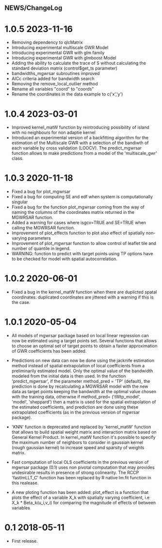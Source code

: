 NEWS/ChangeLog
-----------------------------
# 1.0.5 2023-11-16
* Removing dependency to qlcMatrix
* Introducing experimental multiscale GWR Model
* Introducing experimental GWR with glm family
* Introducing experimental GWR with glmboost Model
* Adding the ability to calculate the trace of S without calculating the standard deviation matrix (control$get_ts parameter)
* bandwidths_mgwrsar subroutines improved
* AICc criteria added for bandwidth search
* Removing the remove_local_outlier method
* Rename all variables "coord" to "coords"
* Rename the coordinates in the data example to c('x','y')


# 1.0.4 2023-03-01
* Improved kernel_matW function by reintroducing possibility of island with no neighbours for non adaptie kernel
* Introduced an experimental version of a backfitting algorithm for the estimation of the Multiscale GWR with a selection of the bandiwth of each variable by cross validation (LOOCV). The predict_mgwrsar function allows to make predictions from a model of the 'multiscale_gwr' class.

# 1.0.3 2020-11-18
* Fixed a bug for plot_mgwrsar
* Fixed a bug for computing SE and edf when system is computationally singular
* Fixed a bug for the function plot_mgwrsar coming from the way of naming the columns of the coordinates matrix returned in the MGWRSAR function.
* Added a warning for cases where isgcv=TRUE and SE=TRUE when calling the MGWRSAR function.
* Improvement of plot_effects function to plot also effect of spatially non-varying parameters
* Improvement of plot_mgwrsar function to allow control of leaflet tile and number of quantile in legend.
* WARNING:  function to predict with target points using TP options have to be checked for model with spatial autocorrelation.


# 1.0.2 2020-06-01

* Fixed a bug in the kernel_matW function when there are duplicted spatal coordinates: duplicated coordinates are jittered with a warning if this is the case.

# 1.0.1 2020-05-04

* All models of mgwrsar package based on local linear regression can now be estimated using a target points set. Several functions that allows to choose an optimal set of target points to obtain a faster approximation of GWR coefficients has been added.

* Predictions on new data can now be done using the jacknife estimation method instead of spatial extrapolation of local coefficients from a preliminarily estimated model. Only the optimal value of the bandwidth modeled from the initial data is then used. In the function 'predict_mgwrsar', if the parameter method_pred = 'TP' (default), the prediction is done by recalculating a MGWRSAR model with the new data as target points keeping the bandwidth at the optimal value chosen with the training data, otherwise if method_pred= ('tWtp_model', 'model', 'sheppard') then a matrix is used for the spatial extrapolation of the estimated coefficients, and prediction are done using these extrapolated coefficients (as in the previous version of mgwrsar package).

* 'KNN' function is deprecated and replaced by 'kernel_matW' function that allows to build spatial weight matrix and interaction matrix based on General Kernel Product. In kernel_matW function it's possible to specify the maximum number of neighbors to consider in gaussian kernel (rough gaussian kernel) to increase speed and sparsity of weights matrix.

* Fast computation of local OLS coefficients in the previous version of mgwrsar package (0.1) uses non pivotal computation that may provides undesirable results in presence of strong colinearity. The RCCP 'fastlmLLT_C' function has been replaced by R native lm.fit function in this realease.

* A new ploting function has been added: plot_effect is a function that plots the effect of a variable X_k with spatially varying coefficient, i.e X_k * Beta_k(u_i,v_i) for comparing the magnitude of effects of between variables

# 0.1 2018-05-11
* First release.


